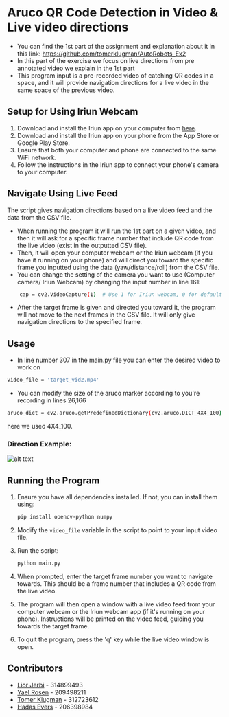 # Aruco QR Code Detection in Video & Live video directions 

- You can find the 1st part of the assignment and explanation about it in this link: https://github.com/tomerklugman/AutoRobots_Ex2
- In this part of the exercise we focus on live directions from pre annotated video we explain in the 1st part
- This program input is a pre-recorded video of catching QR codes in a space, and it will provide navigation directions for a live video in the same space of the previous video. 

## Setup for Using Iriun Webcam
1. Download and install the Iriun app on your computer from [here](https://iriun.com).
2. Download and install the Iriun app on your phone from the App Store or Google Play Store.
3. Ensure that both your computer and phone are connected to the same WiFi network.
4. Follow the instructions in the Iriun app to connect your phone's camera to your computer.

## Navigate Using Live Feed
The script gives navigation directions based on a live video feed and the data from the CSV file.
- When running the program it will run the 1st part on a given video, and then it will ask for a specific frame number that include QR code from the live video (exist in the outputted CSV file).
- Then, it will open your computer webcam or the Iriun webcam (if you have it running on your phone) and will direct you toward the specific frame you inputted using the data (yaw/distance/roll) from the CSV file.
- You can change the setting of the camera you want to use (Computer camera/ Iriun Webcam) by changing the input number in line 161:
```bash
    cap = cv2.VideoCapture(1)  # Use 1 for Iriun webcam, 0 for default camera
```
- After the target frame is given and directed you toward it, the program will not move to the next frames in the CSV file. It will only give navigation directions to the specified frame.


## Usage
- In line number 307 in the main.py file you can enter the desired video to work on
```bash
video_file = 'target_vid2.mp4'
```

- You can modify the size of the aruco marker according to you're recording in lines 26,166
```bash
aruco_dict = cv2.aruco.getPredefinedDictionary(cv2.aruco.DICT_4X4_100)
```
here we used 4X4_100.

### Direction Example:
![alt text](https://i.imgur.com/UNMzzjD.png)


## Running the Program
1. Ensure you have all dependencies installed. If not, you can install them using:
    ```bash
    pip install opencv-python numpy
    ```

2. Modify the `video_file` variable in the script to point to your input video file.

3. Run the script:
    ```bash
    python main.py
    ```

4. When prompted, enter the target frame number you want to navigate towards. This should be a frame number that includes a QR code from the live video.

5. The program will then open a window with a live video feed from your computer webcam or the Iriun webcam app (if it's running on your phone). Instructions will be printed on the video feed, guiding you towards the target frame.

6. To quit the program, press the 'q' key while the live video window is open.

## Contributors

- [Lior Jerbi](https://github.com/LiorJerbi) - 314899493
- [Yael Rosen](https://github.com/yaelrosen77) - 209498211
- [Tomer Klugman](https://github.com/tomerklugman) - 312723612
- [Hadas Evers](https://github.com/hadasevers) - 206398984


